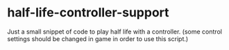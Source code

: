 # half-life-controller-support
Just a small snippet of code to play half life with a controller.
(some control settings should be changed in game in order to use this script.)
